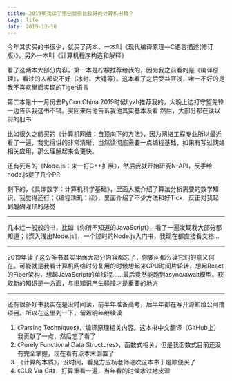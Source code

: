 ```yaml
---
title: 2019年我读了哪些觉得比较好的计算机书籍？
tags: life
date: 2019-12-18
---
```

今年其实买的书很少，就买了两本，一本叫《现代编译原理—C语言描述(修订版)》，另外一本叫《计算机程序构造和解释》

看了这两本大部分内容，第一本是柠檬推荐给我的，因为我之前看的是《编译原理》，看过的人都说不好（冰封、大锤等）。这本看了之后受益匪浅，唯一不好的是我不喜欢里面实现的Tiger语言

第二本是十一月份去PyCon China 2019时候Lyzh推荐我的，大晚上边打守望先锋一边告诉我这书不错。买回来后他告诉我他其实基本没看
然后，大部分都在读以前的旧书

比如很久之前买的《计算机网络：自顶向下的方法》，因为网络工程专业所以最近看了一遍，我觉得讲的非常清晰，当然读彻底需要一点编程基础，如果有写过网络相关应用，那么理解起来会更快。

还有死月的《Node.js：来一打C++扩展》，然后我就开始研究N-API，反手给node.js提了几个PR

剩下的，《具体数学：计算机科学基础》，里面大概介绍了算法分析需要的数学知识，我觉得还行；《编程珠玑：续》，里面介绍了不少方法和好Tick，反正对我起到醍醐灌顶的感觉

- - - -

几本烂一般般的书，比如《你所不知道的JavaScript》，看了一遍发现我大部分都知道；《深入浅出Node.js》，一个过时的Node.js入门书，我现在都直接看文档…
- - - -
2019年读了这么多书其实里面大部分内容都忘了，你要问那么读它们的意义何在。可能就是我看计算机网络时分复用的时候想起来CPU时间片轮转，想起React的Fiber架构，想起JavaScript的单线程……最后竟然能跑到async/await模型。获取新的知识是一方面，与旧知识产生碰撞才是重要的地方

- - - -
还有很多好书我实在是没时间读，前半年准备高考，后半年都在写开源和给公司撸项目。所以在这里列一下，留着明年继续读

1. 《Parsing Techniques》，编译原理相关内容。这本书中文翻译（GitHub上）我贡献了一点，然后忘了看了
2. 《Purely Functional Data Structures》，函数式相关，但是我函数式目前还没有完全掌握，现在看有点本末倒置了
3. 《计算的本质》，没时间，看见方应杭老师硬吹这本书于是顺便买了
4. 《CLR Via C#》，打算重看一遍，当年看的时候水过地皮湿
